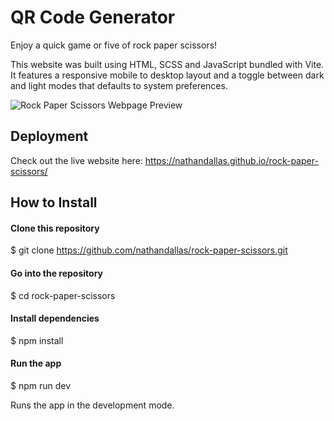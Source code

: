 # QR Code Generator

Enjoy a quick game or five of rock paper scissors!

This website was built using HTML, SCSS and JavaScript bundled with Vite. It features a responsive mobile to desktop layout and a toggle between dark and light modes that defaults to system preferences.

![Rock Paper Scissors Webpage Preview](https://i.imgur.com/7wjlfUV.png)

## Deployment

Check out the live website here: https://nathandallas.github.io/rock-paper-scissors/

## How to Install

#### Clone this repository

$ git clone https://github.com/nathandallas/rock-paper-scissors.git

#### Go into the repository

$ cd rock-paper-scissors

#### Install dependencies

$ npm install

#### Run the app

$ npm run dev

Runs the app in the development mode.
